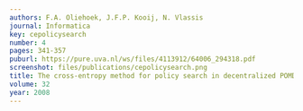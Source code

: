 ```yaml
---
authors: F.A. Oliehoek, J.F.P. Kooij, N. Vlassis
journal: Informatica
key: cepolicysearch
number: 4
pages: 341-357
puburl: https://pure.uva.nl/ws/files/4113912/64006_294318.pdf
screenshot: files/publications/cepolicysearch.png
title: The cross-entropy method for policy search in decentralized POMDPs
volume: 32
year: 2008
---
```


